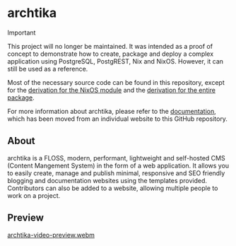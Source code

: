 # archtika

> [!IMPORTANT]  
> This project will no longer be maintained. It was intended as a proof of concept to demonstrate how to create, package and deploy a complex application using PostgreSQL, PostgREST, Nix and NixOS. However, it can still be used as a reference.
>
> Most of the necessary source code can be found in this repository, except for the [derivation for the NixOS module](https://github.com/NixOS/nixpkgs/blob/1ba18a17ebd052ab4a5d30f47073be68f7b50a26/nixos/modules/services/web-apps/archtika.nix) and the [derivation for the entire package](https://github.com/NixOS/nixpkgs/blob/1ba18a17ebd052ab4a5d30f47073be68f7b50a26/pkgs/by-name/ar/archtika/package.nix).
>
> For more information about archtika, please refer to the [documentation](https://github.com/thiloho/archtika/wiki), which has been moved from an individual website to this GitHub repository.

## About
  
archtika is a FLOSS, modern, performant, lightweight and self-hosted CMS (Content Mangement System) in the form of a web application. It allows you to easily create, manage and publish minimal, responsive and SEO friendly blogging and documentation websites using the templates provided. Contributors can also be added to a website, allowing multiple people to work on a project.

## Preview

[archtika-video-preview.webm](https://github.com/user-attachments/assets/7a43931c-6d9e-484a-8238-29e3d9bfb603)
